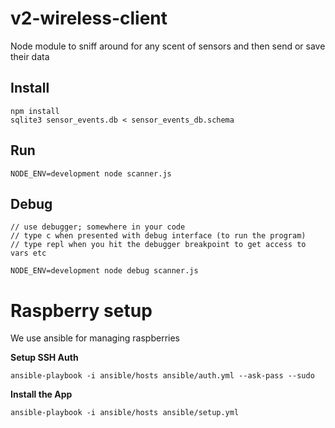 # v2-wireless-client

Node module to sniff around for any scent of sensors and then send or save their data

## Install

```
npm install
sqlite3 sensor_events.db < sensor_events_db.schema
```


## Run

```
NODE_ENV=development node scanner.js
```


## Debug

```
// use debugger; somewhere in your code
// type c when presented with debug interface (to run the program)
// type repl when you hit the debugger breakpoint to get access to vars etc

NODE_ENV=development node debug scanner.js
```


# Raspberry setup

We use ansible for managing raspberries


**Setup SSH Auth**

```
ansible-playbook -i ansible/hosts ansible/auth.yml --ask-pass --sudo
```


**Install the App**

```
ansible-playbook -i ansible/hosts ansible/setup.yml
```
